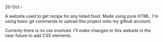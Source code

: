 20-Oct - 

A website used to get recipe for any listed food. Made using pure HTML. I'm using basic git commands to upload this project onto my github account.

Currenly there is no css involved. I'll make changes to this website in the near future to add CSS elements.